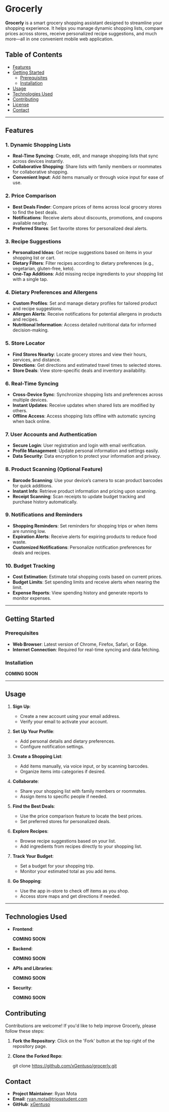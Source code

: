 # Grocerly

**Grocerly** is a smart grocery shopping assistant designed to streamline your shopping experience. It helps you manage dynamic shopping lists, compare prices across stores, receive personalized recipe suggestions, and much more—all in one convenient mobile web application.

## Table of Contents

- [Features](#features)
- [Getting Started](#getting-started)
  - [Prerequisites](#prerequisites)
  - [Installation](#installation)
- [Usage](#usage)
- [Technologies Used](#technologies-used)
- [Contributing](#contributing)
- [License](#license)
- [Contact](#contact)

---

## Features

### 1. Dynamic Shopping Lists

- **Real-Time Syncing**: Create, edit, and manage shopping lists that sync across devices instantly.
- **Collaborative Shopping**: Share lists with family members or roommates for collaborative shopping.
- **Convenient Input**: Add items manually or through voice input for ease of use.

### 2. Price Comparison

- **Best Deals Finder**: Compare prices of items across local grocery stores to find the best deals.
- **Notifications**: Receive alerts about discounts, promotions, and coupons available nearby.
- **Preferred Stores**: Set favorite stores for personalized deal alerts.

### 3. Recipe Suggestions

- **Personalized Ideas**: Get recipe suggestions based on items in your shopping list or cart.
- **Dietary Filters**: Filter recipes according to dietary preferences (e.g., vegetarian, gluten-free, keto).
- **One-Tap Additions**: Add missing recipe ingredients to your shopping list with a single tap.

### 4. Dietary Preferences and Allergens

- **Custom Profiles**: Set and manage dietary profiles for tailored product and recipe suggestions.
- **Allergen Alerts**: Receive notifications for potential allergens in products and recipes.
- **Nutritional Information**: Access detailed nutritional data for informed decision-making.

### 5. Store Locator

- **Find Stores Nearby**: Locate grocery stores and view their hours, services, and distance.
- **Directions**: Get directions and estimated travel times to selected stores.
- **Store Deals**: View store-specific deals and inventory availability.

### 6. Real-Time Syncing

- **Cross-Device Sync**: Synchronize shopping lists and preferences across multiple devices.
- **Instant Updates**: Receive updates when shared lists are modified by others.
- **Offline Access**: Access shopping lists offline with automatic syncing when back online.

### 7. User Accounts and Authentication

- **Secure Login**: User registration and login with email verification.
- **Profile Management**: Update personal information and settings easily.
- **Data Security**: Data encryption to protect your information and privacy.

### 8. Product Scanning (Optional Feature)

- **Barcode Scanning**: Use your device’s camera to scan product barcodes for quick additions.
- **Instant Info**: Retrieve product information and pricing upon scanning.
- **Receipt Scanning**: Scan receipts to update budget tracking and purchase history automatically.

### 9. Notifications and Reminders

- **Shopping Reminders**: Set reminders for shopping trips or when items are running low.
- **Expiration Alerts**: Receive alerts for expiring products to reduce food waste.
- **Customized Notifications**: Personalize notification preferences for deals and recipes.

### 10. Budget Tracking

- **Cost Estimation**: Estimate total shopping costs based on current prices.
- **Budget Limits**: Set spending limits and receive alerts when nearing the limit.
- **Expense Reports**: View spending history and generate reports to monitor expenses.

---

## Getting Started

### Prerequisites

- **Web Browser**: Latest version of Chrome, Firefox, Safari, or Edge.
- **Internet Connection**: Required for real-time syncing and data fetching.

### Installation

**COMING SOON**

---

## Usage

1. **Sign Up**:

   - Create a new account using your email address.
   - Verify your email to activate your account.

2. **Set Up Your Profile**:

   - Add personal details and dietary preferences.
   - Configure notification settings.

3. **Create a Shopping List**:

   - Add items manually, via voice input, or by scanning barcodes.
   - Organize items into categories if desired.

4. **Collaborate**:

   - Share your shopping list with family members or roommates.
   - Assign items to specific people if needed.

5. **Find the Best Deals**:

   - Use the price comparison feature to locate the best prices.
   - Set preferred stores for personalized deals.

6. **Explore Recipes**:

   - Browse recipe suggestions based on your list.
   - Add ingredients from recipes directly to your shopping list.

7. **Track Your Budget**:

   - Set a budget for your shopping trip.
   - Monitor your estimated total as you add items.

8. **Go Shopping**:

   - Use the app in-store to check off items as you shop.
   - Access store maps and get directions if needed.

---

## Technologies Used

- **Frontend**:

  **COMING SOON**

- **Backend**:

  **COMING SOON**

- **APIs and Libraries**:

  **COMING SOON**

- **Security**:

  **COMING SOON**

## Contributing

Contributions are welcome! If you'd like to help improve Grocerly, please follow these steps:

1. **Fork the Repository**: Click on the 'Fork' button at the top right of the repository page.

2. **Clone the Forked Repo**:

   git clone https://github.com/xGentuso/grocerly.git

## Contact

- **Project Maintainer**: Ryan Mota
- **Email**: [ryan.mota@triosstudent.com](mailto:ryan.mota@triosstudent.com)
- **GitHub**: [xGentuso](https://github.com/xGentuso)
